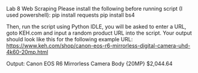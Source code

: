 Lab 8 Web Scraping 
Please install the following before running script (I used powershell):
pip install requests
pip install bs4

Then, run the script using Python IDLE, you will be asked to enter a URL, goto KEH.com and input a random product URL into the script. 
Your output should look like this for the following example URL: https://www.keh.com/shop/canon-eos-r6-mirrorless-digital-camera-uhd-4k60-20mp.html

Output: 
Canon EOS R6 Mirrorless Camera Body {20MP}
$2,044.64
